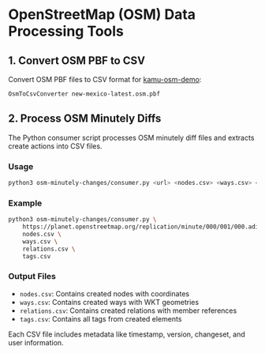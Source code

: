 
# OpenStreetMap (OSM) Data Processing Tools

## 1. Convert OSM PBF to CSV

Convert OSM PBF files to CSV format for [kamu-osm-demo](https://github.com/jonathanlocke/kamu-osm-demo):

```bash
OsmToCsvConverter new-mexico-latest.osm.pbf
```

## 2. Process OSM Minutely Diffs

The Python consumer script processes OSM minutely diff files and extracts create actions into CSV files.

### Usage

```bash
python3 osm-minutely-changes/consumer.py <url> <nodes.csv> <ways.csv> <relations.csv> <tags.csv>
```

### Example

```bash
python3 osm-minutely-changes/consumer.py \
    https://planet.openstreetmap.org/replication/minute/000/001/000.adiff \
    nodes.csv \
    ways.csv \
    relations.csv \
    tags.csv
```

### Output Files

- `nodes.csv`: Contains created nodes with coordinates
- `ways.csv`: Contains created ways with WKT geometries
- `relations.csv`: Contains created relations with member references
- `tags.csv`: Contains all tags from created elements

Each CSV file includes metadata like timestamp, version, changeset, and user information.
